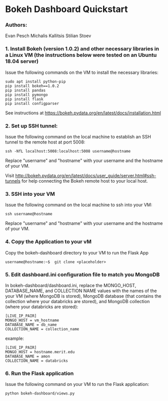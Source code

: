 # Bokeh Dashboard Quickstart
### Authors: 
Evan Pesch
Michalis Kallitsis
Stilian Stoev


### 1. Install Bokeh (version 1.0.2) and other necessary libraries in a Linux VM (the instructions below were tested on an Ubuntu 18.04 server)

Issue the following commands on the VM to install the necessary libraries:

    sudo apt install python-pip
    pip install bokeh==1.0.2
    pip install pandas
    pip install pymongo
    pip install flask
    pip install configparser

See instructions at https://bokeh.pydata.org/en/latest/docs/installation.html


### 2. Set up SSH tunnel:

Issue the following command on the local machine to establish an SSH tunnel to the remote host at port 5008:

    ssh -NfL localhost:5008:localhost:5008 username@hostname

Replace "username" and "hostname" with your username and the hostname of your VM.

Visit http://bokeh.pydata.org/en/latest/docs/user_guide/server.html#ssh-tunnels for help connecting the Bokeh remote host to your local host.


### 3. SSH into your VM

Issue the following command on the local machine to ssh into your VM:

    ssh username@hostname
    
Replace "username" and "hostname" with your username and the hostname of your VM.


### 4. Copy the Application to your vM

Copy the bokeh-dashboard directory to your VM to run the Flask App

    username@hostname:~$  git clone <placeholder>


### 5. Edit dashboard.ini configuration file to match you MongoDB

In bokeh-dashboard/dashboard.ini, replace the MONGO_HOST, DATABASE_NAME, and COLLECTION NAME values with the names of the your VM (where MongoDB is stored), MongoDB database (that contains the collection where your databricks are stored), and MongoDB collection (where your databricks are stored):

    [LIVE_IP_PAIR]
    MONGO_HOST = vm_hostname
    DATABASE_NAME = db_name
    COLLECTION_NAME = collection_name
    
example:

    [LIVE_IP_PAIR]
    MONGO_HOST = hostname.merit.edu
    DATABASE_NAME = amon
    COLLECTION_NAME = databricks


### 6. Run the Flask application

Issue the following command on your VM to run the Flask application:

    python bokeh-dashboard/views.py
